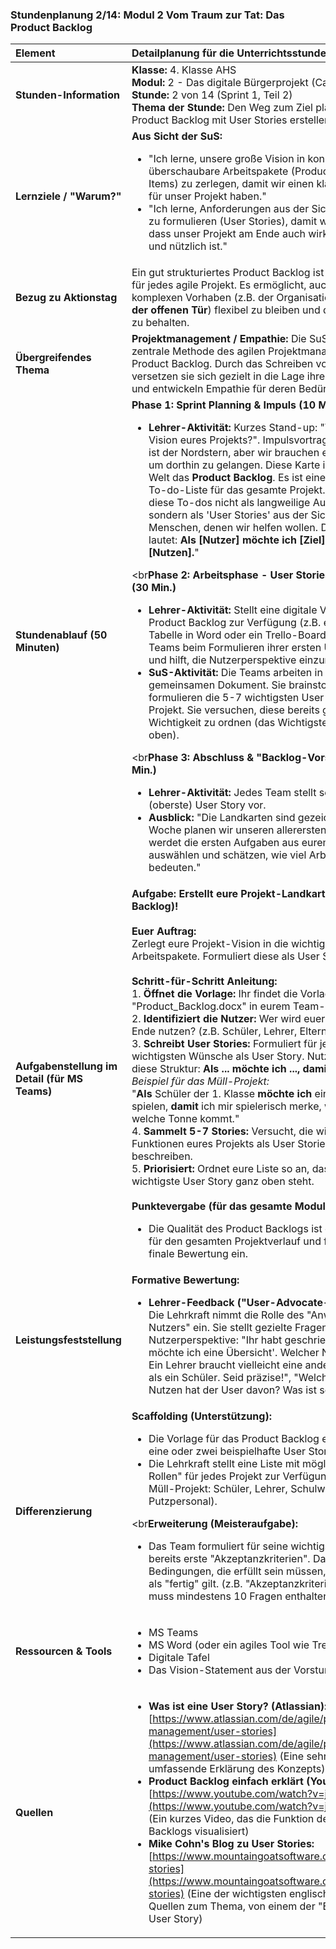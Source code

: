 ### **Stundenplanung 2/14: Modul 2 Vom Traum zur Tat: Das Product Backlog**

| **Element** | **Detailplanung für die Unterrichtsstunde** |
| :--- | :--- |
| **Stunden-Information** | **Klasse:** 4. Klasse AHS<br>**Modul:** 2 - Das digitale Bürgerprojekt (Capstone)<br>**Stunde:** 2 von 14 (Sprint 1, Teil 2)<br>**Thema der Stunde:** Den Weg zum Ziel planen: Das Product Backlog mit User Stories erstellen. |
| **Lernziele / "Warum?"** | **Aus Sicht der SuS:**<br><ul><li>"Ich lerne, unsere große Vision in konkrete, überschaubare Arbeitspakete (Product Backlog Items) zu zerlegen, damit wir einen klaren Fahrplan für unser Projekt haben."</li><li>"Ich lerne, Anforderungen aus der Sicht des Nutzers zu formulieren (User Stories), damit wir sicherstellen, dass unser Projekt am Ende auch wirklich hilfreich und nützlich ist."</li></ul> |
| **Bezug zu Aktionstag** | Ein gut strukturiertes Product Backlog ist die Grundlage für jedes agile Projekt. Es ermöglicht, auch bei komplexen Vorhaben (z.B. der Organisation eines **Tags der offenen Tür**) flexibel zu bleiben und den Überblick zu behalten. |
| **Übergreifendes Thema** | **Projektmanagement / Empathie:** Die SuS lernen eine zentrale Methode des agilen Projektmanagements: das Product Backlog. Durch das Schreiben von User Stories versetzen sie sich gezielt in die Lage ihrer Zielgruppe und entwickeln Empathie für deren Bedürfnisse. |
| **Stundenablauf (50 Minuten)** | **Phase 1: Sprint Planning & Impuls (10 Min.)**<br><ul><li>**Lehrer-Aktivität:** Kurzes Stand-up: "Was ist die Vision eures Projekts?". Impulsvortrag: "Eure Vision ist der Nordstern, aber wir brauchen eine Landkarte, um dorthin zu gelangen. Diese Karte ist in der agilen Welt das **Product Backlog**. Es ist eine priorisierte To-do-Liste für das gesamte Projekt. Wir schreiben diese To-dos nicht als langweilige Aufgaben, sondern als 'User Stories' aus der Sicht der Menschen, denen wir helfen wollen. Die Formel lautet: **Als [Nutzer] möchte ich [Ziel], damit [Nutzen].**"</li></ul><br**Phase 2: Arbeitsphase - User Stories schreiben (30 Min.)**<br><ul><li>**Lehrer-Aktivität:** Stellt eine digitale Vorlage für das Product Backlog zur Verfügung (z.B. eine einfache Tabelle in Word oder ein Trello-Board). Coacht die Teams beim Formulieren ihrer ersten User Stories und hilft, die Nutzerperspektive einzunehmen.</li><li>**SuS-Aktivität:** Die Teams arbeiten in ihrem gemeinsamen Dokument. Sie brainstormen und formulieren die 5-7 wichtigsten User Stories für ihr Projekt. Sie versuchen, diese bereits grob nach Wichtigkeit zu ordnen (das Wichtigste kommt nach oben).</li></ul><br**Phase 3: Abschluss & "Backlog-Vorstellung" (10 Min.)**<br><ul><li>**Lehrer-Aktivität:** Jedes Team stellt seine wichtigste (oberste) User Story vor.</li><li>**Ausblick:** "Die Landkarten sind gezeichnet! Nächste Woche planen wir unseren allerersten Sprint. Ihr werdet die ersten Aufgaben aus eurem Backlog auswählen und schätzen, wie viel Arbeit sie bedeuten."</li></ul> |
| **Aufgabenstellung im Detail (für MS Teams)** | **Aufgabe: Erstellt eure Projekt-Landkarte (Product Backlog)!**<br><br>**Euer Auftrag:**<br>Zerlegt eure Projekt-Vision in die wichtigsten Arbeitspakete. Formuliert diese als User Stories.<br><br>**Schritt-für-Schritt Anleitung:**<br>1.  **Öffnet die Vorlage:** Ihr findet die Vorlage "Product_Backlog.docx" in eurem Team-Kanal.<br>2.  **Identifiziert die Nutzer:** Wer wird euer Projekt am Ende nutzen? (z.B. Schüler, Lehrer, Eltern)<br>3.  **Schreibt User Stories:** Formuliert für jeden Nutzer die wichtigsten Wünsche als User Story. Nutzt dafür immer diese Struktur: **Als ... möchte ich ..., damit ...**<br>    *Beispiel für das Müll-Projekt:*<br>    "**Als** Schüler der 1. Klasse **möchte ich** ein lustiges Quiz spielen, **damit** ich mir spielerisch merke, welcher Müll in welche Tonne kommt."<br>4.  **Sammelt 5-7 Stories:** Versucht, die wichtigsten Funktionen eures Projekts als User Stories zu beschreiben.<br>5.  **Priorisiert:** Ordnet eure Liste so an, dass die absolut wichtigste User Story ganz oben steht.<br><br>**Punktevergabe (für das gesamte Modul):**<br><ul><li>Die Qualität des Product Backlogs ist entscheidend für den gesamten Projektverlauf und fließt in die finale Bewertung ein.</li></ul> |
| **Leistungsfeststellung** | **Formative Bewertung:**<br><ul><li>**Lehrer-Feedback ("User-Advocate-Coaching"):** Die Lehrkraft nimmt die Rolle des "Anwalts des Nutzers" ein. Sie stellt gezielte Fragen zur Nutzerperspektive: "Ihr habt geschrieben 'Als Nutzer möchte ich eine Übersicht'. Welcher Nutzer genau? Ein Lehrer braucht vielleicht eine andere Übersicht als ein Schüler. Seid präzise!", "Welchen konkreten Nutzen hat der User davon? Was ist sein Gewinn?".</li></ul> |
| **Differenzierung** | **Scaffolding (Unterstützung):**<br><ul><li>Die Vorlage für das Product Backlog enthält bereits eine oder zwei beispielhafte User Stories.</li><li>Die Lehrkraft stellt eine Liste mit möglichen "Nutzer-Rollen" für jedes Projekt zur Verfügung (z.B. für das Müll-Projekt: Schüler, Lehrer, Schulwart, Putzpersonal).</li></ul><br**Erweiterung (Meisteraufgabe):**<br><ul><li>Das Team formuliert für seine wichtigste User Story bereits erste "Akzeptanzkriterien". Das sind konkrete Bedingungen, die erfüllt sein müssen, damit die Story als "fertig" gilt. (z.B. "Akzeptanzkriterium 1: Das Quiz muss mindestens 10 Fragen enthalten.")</li></ul> |
| **Ressourcen & Tools** | <ul><li>MS Teams</li><li>MS Word (oder ein agiles Tool wie Trello/Planner)</li><li>Digitale Tafel</li><li>Das Vision-Statement aus der Vorstunde</li></ul> |
| **Quellen**| <ul><li>**Was ist eine User Story? (Atlassian):** [https://www.atlassian.com/de/agile/project-management/user-stories](https://www.atlassian.com/de/agile/project-management/user-stories) (Eine sehr klare und umfassende Erklärung des Konzepts)</li><li>**Product Backlog einfach erklärt (YouTube):** [https://www.youtube.com/watch?v=jwJ015c4Dns](https://www.youtube.com/watch?v=jwJ015c4Dns) (Ein kurzes Video, das die Funktion des Product Backlogs visualisiert)</li><li>**Mike Cohn's Blog zu User Stories:** [https://www.mountaingoatsoftware.com/agile/user-stories](https://www.mountaingoatsoftware.com/agile/user-stories) (Eine der wichtigsten englischsprachigen Quellen zum Thema, von einem der "Erfinder" der User Story)</li></ul> |


